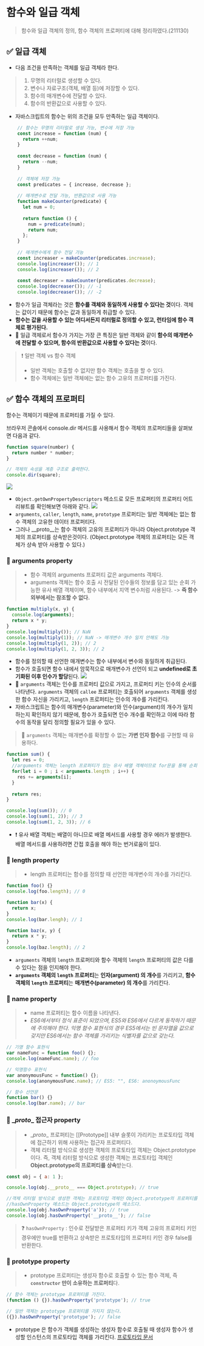 # 함수와 일급 객체
> 함수와 일급 객체의 정의, 함수 객체의 프로퍼티에 대해 정리하였다.(211130)

## ✅ 일급 객체
- 다음 조건을 만족하는 객체를 일급 객체라 한다.
> 1. 무명의 리터럴로 생성할 수 있다.
> 2. 변수나 자료구조(객체, 배열 등)에 저장할 수 있다.
> 3. 함수의 매개변수에 전달할 수 있다.
> 4. 함수의 반환값으로 사용할 수 있다.
- 자바스크립트의 함수는 위의 조건을 모두 만족하는 일급 객체이다.
```js
	// 함수는 무명의 리터럴로 생성 가능, 변수에 저장 가능
	const increase = function (num) {
	  return ++num;
	}
	
	const decrease = function (num) {
	  return --num;
	}
	
	// 객체에 저장 가능
	const predicates = { increase, decrease };
	
	// 매개변수로 전달 가능, 반환값으로 사용 가능
	function makeCounter(predicate) {
	  let num = 0;
	  
	  return function () {
	    num = predicate(num);
	    return num;
	  };
	}
	
	// 매개변수에게 함수 전달 가능
	const increaser = makeCounter(predicates.increase);
	console.log(increaser()); // 1
	console.log(increaser()); // 2
	
	const decreaser = makeCounter(predicates.decrease);
	console.log(decreaser()); // -1
	console.log(decreaser()); // -2
```

- 함수가 일급 객체라는 것은 **함수를 객체와 동일하게 사용할 수 있다는 것**이다. 객체는 값이기 때문에 함수는 값과 동일하게 취급할 수 있다.
- **함수는 값을 사용할 수 있는 어디서든지 리터럴로 정의할 수 있고, 런타임에 함수 객체로 평가된다.**
- 📌 일급 객체로서 함수가 가지는 가장 큰 특징은 일반 객체와 같이 **함수의 매개변수에 전달할 수 있으며, 함수의 반환값으로 사용할 수 있다는 것**이다.
> ❗ 일반 객체 vs 함수 객체
>- 일반 객체는 호출할 수 없지만 함수 객체는 호출을 할 수 있다. 
>- 함수 객체에는 일반 객체에는 없는 함수 고유의 프로퍼티를 가진다.

## ✅ 함수 객체의 프로퍼티
함수는 객체이기 때문에 프로퍼티를 가질 수 있다.

브라우저 콘솔에서 console.dir 메서드를 사용해서 함수 객체의 프로퍼티들을 살펴보면 다음과 같다.
```js
function square(number) {
  return number * number;
}

// 객체의 속성을 계층 구조로 출력한다.
console.dir(square);
```
![](https://images.velog.io/images/songjy377/post/39db0117-0389-4dbc-884c-8191572dac7a/image.png)
- `Object.getOwnPropertyDescriptors` 메소드로 모든 프로퍼티의 프로퍼티 어트리뷰트를 확인해보면 아래와 같다.
![](https://images.velog.io/images/songjy377/post/e81c3550-faf3-4102-a368-8a21ea6941be/image.png)
- `arguments`, `caller`, `length`, `name`, `prototype` 프로퍼티는 일반 객체에는 없는 함수 객체의 고유한 데이터 프로퍼티다.
- 그러나 \__proto__는 함수 객체의 고유의 프로퍼티가 아니라 Object.prototype 객체의 프로퍼티를 상속받은것이다. (Object.prototype 객체의 프로퍼티는 모든 객체가 상속 받아 사용할 수 있다.)

### 🔰 arguments property
> - 함수 객체의 arguments 프로퍼티 값은 arguments 객체다. 
> - arguments 객체는 함수 호출 시 전달된 인수들의 정보를 담고 있는 순회 가능한 유사 배열 객체이며, 함수 내부에서 지역 변수처럼 사용된다. -> **즉 함수 외부에서는 참조할 수 없다.**

```js
function multiply(x, y) {
  console.log(arguments);
  return x * y;
}
console.log(multiply()); // NaN
console.log(multiply(1)); // NaN -> 매개변수 개수 일치 안해도 가능
console.log(multiply(1, 2)); // 2
console.log(multiply(1, 2, 3)); // 2
```
- 함수를 정의할 때 선언한 매개변수는 함수 내부에서 변수와 동일하게 취급된다. 
- 함수가 호출되면 함수 내에서 암묵적으로 매개변수가 선언이 되고 **undefined로 초기화된 이후 인수가 할당**된다.
![](https://images.velog.io/images/songjy377/post/0b911a0f-03f0-42f4-9e11-e6e0a282a429/image.png)
- 📌 `arguments` 객체는 인수를 프로퍼티 값으로 가지고, 프로퍼티 키는 인수의 순서를 나타낸다. `arguments` 객체의 `callee` 프로퍼티는 호출되어 `arguments` 객체를 생성한 함수 자신을 가리키고, `length` 프로퍼티는 인수의 개수를 가리킨다.
- 자바스크립트는 함수의 매개변수(parameter)와 인수(argument)의 개수가 일치하는지 확인하지 않기 때문에, 함수가 호출되면 인수 개수를 확인하고 이에 따라 함수의 동작을 달리 정의할 필요가 있을 수 있다.

>📌 `arguments` 객체는 매개변수를 확정할 수 없는 **가변 인자 함수**를 구현할 때 유용하다.

```js
function sum() {
  let res = 0;
  //arguments 객체는 length 프로퍼티가 있는 유사 배열 객체이므로 for문을 통해 순회할 수 있다. 
  for(let i = 0 ; i < arguments.length ; i++) {
    res += arguments[i];
  }
  
  return res;
}

console.log(sum()); // 0
console.log(sum(1, 2)); // 3
console.log(sum(1, 2, 3)); // 6
```
- ❗ 유사 배열 객체는 배열이 아니므로 배열 메서드를 사용할 경우 에러가 발생한다. 배열 메서드를 사용하려면 간접 호출을 해야 하는 번거로움이 있다.

### 🔰 length property
> - length 프로퍼티는 함수를 정의할 때 선언한 매개변수의 개수를 가리킨다.

```js
function foo() {}
console.log(foo.length); // 0

function bar(x) {
  return x;
}
console.log(bar.lengh); // 1

function baz(x, y) {
  return x * y;
}
console.log(baz.length); // 2
```
- `arguments` 객체의 `length` 프로퍼티와 함수 객체의 `length` 프로퍼티의 값은 다를 수 있다는 점을 인지해야 한다. 
- **`arguments` 객체의 `length` 프로퍼티**는 **인자(argument) 의 개수**를 가리키고, **함수 객체의 `length` 프로퍼티**는 **매개변수(parameter) 의 개수**를 가리킨다.

### 🔰 name property

> - name 프로퍼티는 함수 이름을 나타낸다.
> - _ES6에서부터 정식 표준이 되었으며, ES5와 ES6에서 다르게 동작하기 때문에 주의해야 한다. 익명 함수 표현식의 경우 ES5에서는 빈 문자열을 값으로 갖지만 ES6에서는 함수 객체를 가리키는 식별자를 값으로 갖는다._

```js
// 기명 함수 표현식
var nameFunc = function foo() {};
console.log(nameFunc.name); // foo

// 익명함수 표현식
var anonymousFunc = function() {};
console.log(anonymousFunc.name); // ES5: "", ES6: anonoymousFunc

// 함수 선언문
function bar() {}
console.log(bar.name); // bar
```

### 🔰 \__proto__ 접근자 property

> - \__proto__ 프로퍼티는 [[Prototype]] 내부 슬롯이 가리키는 프로토타입 객체에 접근하기 위해 사용하는 접근자 프로퍼티다.
> - 객체 리터럴 방식으로 생성한 객체의 프로토타입 객체는 Object.prototype이다. 즉, 객체 리터럴 방식으로 생성한 객체는 프로토타입 객체인 **Object.prototype의 프로퍼티를 상속**받는다.

```js
const obj = { a: 1 };

console.log(obj.__proto__ === Object.prototype); // true

//객체 리터럴 방식으로 생성한 객체는 프로토타입 객체인 Object.prototype의 프로퍼티를 상속받는다.
//hasOwnProperty 메소드는 Object.prototype의 메소드다.
console.log(obj.hasOwnProperty('a')); // true
console.log(obj.hasOwnProperty('__proto__'); // false
```

> ❓ `hasOwnProperty` : 인수로 전달받은 프로퍼티 키가 객체 고유의 프로퍼티 키인 경우에만 true를 반환하고 상속받은 프로토타입의 프로퍼티 키인 경우 false를 반환한다. 

### 🔰 prototype property
> - prototype 프로퍼티는 생성자 함수로 호출할 수 있는 함수 객체, 즉 **`constructor` 만이 소유하는 프로퍼티**다.

```js
// 함수 객체는 prototype 프로퍼티를 가진다.
(function () {}).hasOwnProperty('prototype'); // true

// 일반 객체는 prototype 프로퍼티를 가지지 않는다.
({}).hasOwnProperty('prototype'); // false
```
- prototype 은 함수가 객체를 생성하는 생성자 함수로 호출될 때 생성자 함수가 생성할 인스턴스의 프로토타입 객체를 가리킨다. [프로토타입 문서](https://velog.io/@songjy377/JS-Prototype)